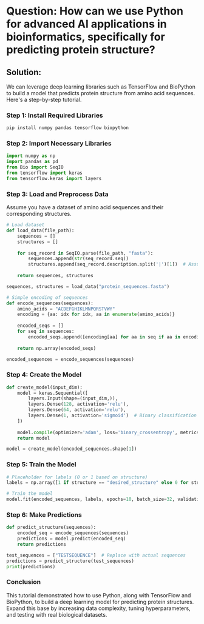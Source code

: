 # Question: How can we use Python for advanced AI applications in bioinformatics, specifically for predicting protein structure?

## Solution: 

We can leverage deep learning libraries such as TensorFlow and BioPython to build a model that predicts protein structure from amino acid sequences. Here's a step-by-step tutorial.

### Step 1: Install Required Libraries

```bash
pip install numpy pandas tensorflow biopython
```

### Step 2: Import Necessary Libraries

```python
import numpy as np
import pandas as pd
from Bio import SeqIO
from tensorflow import keras
from tensorflow.keras import layers
```

### Step 3: Load and Preprocess Data

Assume you have a dataset of amino acid sequences and their corresponding structures.

```python
# Load dataset
def load_data(file_path):
    sequences = []
    structures = []
    
    for seq_record in SeqIO.parse(file_path, "fasta"):
        sequences.append(str(seq_record.seq))
        structures.append(seq_record.description.split('|')[1])  # Assuming structure is in the description
        
    return sequences, structures

sequences, structures = load_data("protein_sequences.fasta")

# Simple encoding of sequences
def encode_sequences(sequences):
    amino_acids = "ACDEFGHIKLMNPQRSTVWY"
    encoding = {aa: idx for idx, aa in enumerate(amino_acids)}
    
    encoded_seqs = []
    for seq in sequences:
        encoded_seqs.append([encoding[aa] for aa in seq if aa in encoding])
    
    return np.array(encoded_seqs)

encoded_sequences = encode_sequences(sequences)
```

### Step 4: Create the Model

```python
def create_model(input_dim):
    model = keras.Sequential([
        layers.Input(shape=(input_dim,)),
        layers.Dense(128, activation='relu'),
        layers.Dense(64, activation='relu'),
        layers.Dense(1, activation='sigmoid')  # Binary classification for structure prediction
    ])
    
    model.compile(optimizer='adam', loss='binary_crossentropy', metrics=['accuracy'])
    return model

model = create_model(encoded_sequences.shape[1])
```

### Step 5: Train the Model

```python
# Placeholder for labels (0 or 1 based on structure)
labels = np.array([1 if structure == "desired_structure" else 0 for structure in structures]) 

# Train the model
model.fit(encoded_sequences, labels, epochs=10, batch_size=32, validation_split=0.2)
```

### Step 6: Make Predictions

```python
def predict_structure(sequences):
    encoded_seq = encode_sequences(sequences)
    predictions = model.predict(encoded_seq)
    return predictions

test_sequences = ["TESTSEQUENCE"]  # Replace with actual sequences
predictions = predict_structure(test_sequences)
print(predictions)
```

### Conclusion

This tutorial demonstrated how to use Python, along with TensorFlow and BioPython, to build a deep learning model for predicting protein structures. Expand this base by increasing data complexity, tuning hyperparameters, and testing with real biological datasets.